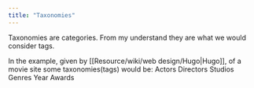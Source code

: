 ```yaml
---
title: "Taxonomies"
---
```

Taxonomies are categories. From my understand they are what we would consider tags.

In the example, given by [[Resource/wiki/web design/Hugo|Hugo]], of a movie site some taxonomies(tags) would be:
	Actors
	Directors
	Studios
	Genres
	Year
	Awards

